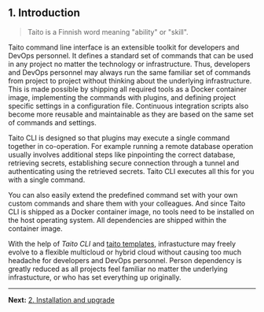 ## 1. Introduction

> Taito is a Finnish word meaning "ability" or "skill".

Taito command line interface is an extensible toolkit for developers and DevOps personnel. It defines a standard set of commands that can be used in any project no matter the technology or infrastructure. Thus, developers and DevOps personnel may always run the same familiar set of commands from project to project without thinking about the underlying infrastructure. This is made possible by shipping all required tools as a Docker container image, implementing the commands with plugins, and defining project specific settings in a configuration file. Continuous integration scripts also become more reusable and maintainable as they are based on the same set of commands and settings.

Taito CLI is designed so that plugins may execute a single command together in co-operation. For example running a remote database operation usually involves additional steps like pinpointing the correct database, retrieving secrets, establishing secure connection through a tunnel and authenticating using the retrieved secrets. Taito CLI executes all this for you with a single command.

You can also easily extend the predefined command set with your own custom commands and share them with your colleagues. And since Taito CLI is shipped as a Docker container image, no tools need to be installed on the host operating system. All dependencies are shipped within the container image.

With the help of *Taito CLI* and [taito templates](https://github.com/TaitoUnited/taito-cli/tree/master/docs/templates.md), infrastucture may freely evolve to a flexible multicloud or hybrid cloud without causing too much headache for developers and DevOps personnel. Person dependency is greatly reduced as all projects feel familiar no matter the underlying infrastucture, or who has set everything up originally.

---

**Next:** [2. Installation and upgrade](02-installation.md)
